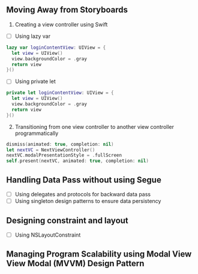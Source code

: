 ## Moving Away from Storyboards ##
1. Creating a view controller using Swift
  - [ ] Using lazy var
  ```swift
  lazy var loginContentView: UIView = {
    let view = UIView()
    view.backgroundColor = .gray
    return view
  }()  
  ```
  - [ ] Using private let
  ```swift
  private let loginContentView: UIView = {
    let view = UIView()
    view.backgroundColor = .gray
    return view
  }()
  ```
2. Transitioning from one view controller to another view controller programmatically
```swift
dismiss(animated: true, completion: nil)
let nextVC = NextViewController()
nextVC.modalPresentationStyle = .fullScreen
self.present(nextVC, animated: true, completion: nil)
```

## Handling Data Pass without using Segue ##
- [ ] Using delegates and protocols for backward data pass
- [ ] Using singleton design patterns to ensure data persistency

## Designing constraint and layout ##
- [ ] Using NSLayoutConstraint

## Managing Program Scalability using Modal View View Modal (MVVM) Design Pattern ##
